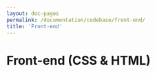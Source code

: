 ```yaml
---
layout: doc-pages
permalink: /documentation/codebase/front-end/
title: 'Front-end'
---
```


# Front-end (CSS & HTML)
